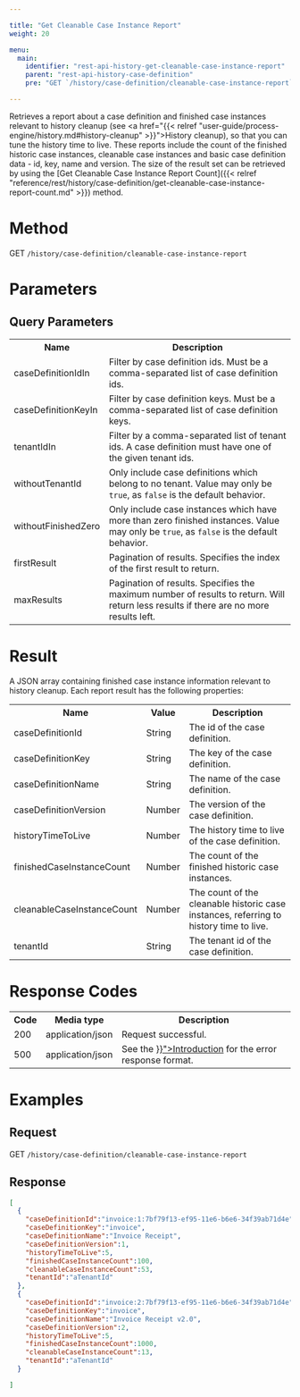 ```yaml
---

title: "Get Cleanable Case Instance Report"
weight: 20

menu:
  main:
    identifier: "rest-api-history-get-cleanable-case-instance-report"
    parent: "rest-api-history-case-definition"
    pre: "GET `/history/case-definition/cleanable-case-instance-report`"

---
```


Retrieves a report about a case definition and finished case instances relevant to history cleanup (see 
<a href="{{< relref "user-guide/process-engine/history.md#history-cleanup" >}}">History cleanup</a>), so that you can tune the history time to live.
These reports include the count of the finished historic case instances, cleanable case instances and basic case definition data - id, key, name and version.
The size of the result set can be retrieved by using the [Get Cleanable Case Instance Report Count]({{< relref "reference/rest/history/case-definition/get-cleanable-case-instance-report-count.md" >}}) method.

# Method

GET `/history/case-definition/cleanable-case-instance-report`

# Parameters

## Query Parameters

<table class="table table-striped">
  <tr>
    <th>Name</th>
    <th>Description</th>
  </tr>
  <tr>
    <td>caseDefinitionIdIn</td>
    <td>Filter by case definition ids. Must be a comma-separated list of case definition ids.</td>
  </tr>
  <tr>
    <td>caseDefinitionKeyIn</td>
    <td>Filter by case definition keys. Must be a comma-separated list of case definition keys.</td>
  </tr>
  <tr>
    <td>tenantIdIn</td>
    <td>Filter by a comma-separated list of tenant ids. A case definition must have one of the given tenant ids.</td>
  </tr>
  <tr>
    <td>withoutTenantId</td>
    <td>Only include case definitions which belong to no tenant. Value may only be <code>true</code>, as <code>false</code> is the default behavior.</td>
  </tr>
  <tr>
    <td>withoutFinishedZero</td>
    <td>Only include case instances which have more than zero finished instances. Value may only be <code>true</code>, as <code>false</code> is the default behavior.</td>
  </tr>
  <tr>
    <td>firstResult</td>
    <td>Pagination of results. Specifies the index of the first result to return.</td>
  </tr>
  <tr>
    <td>maxResults</td>
    <td>Pagination of results. Specifies the maximum number of results to return. Will return less results if there are no more results left.</td>
  </tr>
</table>


# Result

A JSON array containing finished case instance information relevant to history cleanup. Each report result has the following properties:

<table class="table table-striped">
  <tr>
    <th>Name</th>
    <th>Value</th>
    <th>Description</th>
  </tr>
  <tr>
    <td>caseDefinitionId</td>
    <td>String</td>
    <td>The id of the case definition.</td>
  </tr>
  <tr>
    <td>caseDefinitionKey</td>
    <td>String</td>
    <td>The key of the case definition.</td>
  </tr>
  <tr>
    <td>caseDefinitionName</td>
    <td>String</td>
    <td>The name of the case definition.</td>
  </tr>
  <tr>
    <td>caseDefinitionVersion</td>
    <td>Number</td>
    <td>The version of the case definition.</td>
  </tr>
  <tr>
    <td>historyTimeToLive</td>
    <td>Number</td>
    <td>The history time to live of the case definition.</td>
  </tr>
  <tr>
    <td>finishedCaseInstanceCount</td>
    <td>Number</td>
    <td>The count of the finished historic case instances.</td>
  </tr>
  <tr>
    <td>cleanableCaseInstanceCount</td>
    <td>Number</td>
    <td>The count of the cleanable historic case instances, referring to history time to live.</td>
  </tr>
  <tr>
    <td>tenantId</td>
    <td>String</td>
    <td>The tenant id of the case definition.</td>
  </tr>
</table>


# Response Codes

<table class="table table-striped">
  <tr>
    <th>Code</th>
    <th>Media type</th>
    <th>Description</th>
  </tr>
  <tr>
    <td>200</td>
    <td>application/json</td>
    <td>Request successful.</td>
  </tr>
  <tr>
    <td>500</td>
    <td>application/json</td>
    <td>See the <a href="{{< relref "reference/rest/overview/index.md#error-handling" >}}">Introduction</a> for the error response format.</td>
  </tr>
</table>

# Examples

## Request

GET `/history/case-definition/cleanable-case-instance-report`

## Response

```json
[
  {
    "caseDefinitionId":"invoice:1:7bf79f13-ef95-11e6-b6e6-34f39ab71d4e",
    "caseDefinitionKey":"invoice",
    "caseDefinitionName":"Invoice Receipt",
    "caseDefinitionVersion":1,
    "historyTimeToLive":5,
    "finishedCaseInstanceCount":100,
    "cleanableCaseInstanceCount":53,
    "tenantId":"aTenantId"
  },
  {
    "caseDefinitionId":"invoice:2:7bf79f13-ef95-11e6-b6e6-34f39ab71d4e",
    "caseDefinitionKey":"invoice",
    "caseDefinitionName":"Invoice Receipt v2.0",
    "caseDefinitionVersion":2,
    "historyTimeToLive":5,
    "finishedCaseInstanceCount":1000,
    "cleanableCaseInstanceCount":13,
    "tenantId":"aTenantId"
  }

]
```
